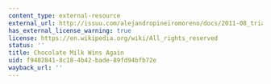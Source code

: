 ```yaml
---
content_type: external-resource
external_url: http://issuu.com/alejandropineiromoreno/docs/2011-08_triathlete
has_external_license_warning: true
license: https://en.wikipedia.org/wiki/All_rights_reserved
status: ''
title: Chocolate Milk Wins Again
uid: f9402841-8c18-4b42-bade-89fd94bfb72e
wayback_url: ''
---
```

